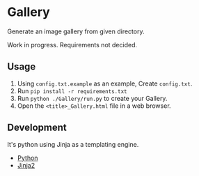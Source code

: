 # Gallery

Generate an image gallery from given directory.

Work in progress. Requirements not decided.

## Usage

1. Using `config.txt.example` as an example, Create `config.txt`.
2. Run `pip install -r requirements.txt`
3. Run `python ./Gallery/run.py` to create your Gallery.
4. Open the `<title>_Gallery.html` file in a web browser.

## Development

It's python using Jinja as a templating engine.

- [Python](https://www.python.org)
- [Jinja2](https://palletsprojects.com/p/jinja/)
